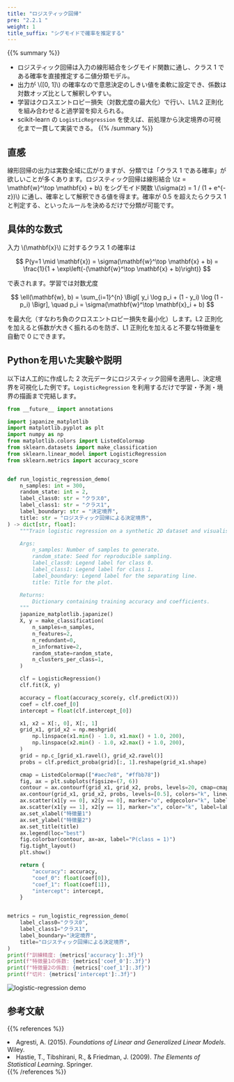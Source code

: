 ```yaml
---
title: "ロジスティック回帰"
pre: "2.2.1 "
weight: 1
title_suffix: "シグモイドで確率を推定する"
---
```


{{% summary %}}
- ロジスティック回帰は入力の線形結合をシグモイド関数に通し、クラス 1 である確率を直接推定する二値分類モデル。
- 出力が \\([0, 1]\\) の確率なので意思決定のしきい値を柔軟に設定でき、係数は対数オッズ比として解釈しやすい。
- 学習はクロスエントロピー損失（対数尤度の最大化）で行い、L1/L2 正則化を組み合わせると過学習を抑えられる。
- scikit-learn の `LogisticRegression` を使えば、前処理から決定境界の可視化まで一貫して実装できる。
{{% /summary %}}

## 直感
線形回帰の出力は実数全域に広がりますが、分類では「クラス 1 である確率」が欲しいことが多くあります。ロジスティック回帰は線形結合 \\(z = \mathbf{w}^\top \mathbf{x} + b\\) をシグモイド関数 \\(\sigma(z) = 1 / (1 + e^{-z})\\) に通し、確率として解釈できる値を得ます。確率が 0.5 を超えたらクラス 1 と判定する、といったルールを決めるだけで分類が可能です。

## 具体的な数式
入力 \\(\mathbf{x}\\) に対するクラス 1 の確率は

$$
P(y=1 \mid \mathbf{x}) = \sigma(\mathbf{w}^\top \mathbf{x} + b) = \frac{1}{1 + \exp\left(-(\mathbf{w}^\top \mathbf{x} + b)\right)}
$$

で表されます。学習では対数尤度

$$
\ell(\mathbf{w}, b) = \sum_{i=1}^{n} \Bigl[ y_i \log p_i + (1 - y_i) \log (1 - p_i) \Bigr], \quad p_i = \sigma(\mathbf{w}^\top \mathbf{x}_i + b)
$$

を最大化（すなわち負のクロスエントロピー損失を最小化）します。L2 正則化を加えると係数が大きく振れるのを防ぎ、L1 正則化を加えると不要な特徴量を自動で 0 にできます。

## Pythonを用いた実験や説明
以下は人工的に作成した 2 次元データにロジスティック回帰を適用し、決定境界を可視化した例です。`LogisticRegression` を利用するだけで学習・予測・境界の描画まで完結します。

```python
from __future__ import annotations

import japanize_matplotlib
import matplotlib.pyplot as plt
import numpy as np
from matplotlib.colors import ListedColormap
from sklearn.datasets import make_classification
from sklearn.linear_model import LogisticRegression
from sklearn.metrics import accuracy_score


def run_logistic_regression_demo(
    n_samples: int = 300,
    random_state: int = 2,
    label_class0: str = "クラス0",
    label_class1: str = "クラス1",
    label_boundary: str = "決定境界",
    title: str = "ロジスティック回帰による決定境界",
) -> dict[str, float]:
    """Train logistic regression on a synthetic 2D dataset and visualise the boundary.

    Args:
        n_samples: Number of samples to generate.
        random_state: Seed for reproducible sampling.
        label_class0: Legend label for class 0.
        label_class1: Legend label for class 1.
        label_boundary: Legend label for the separating line.
        title: Title for the plot.

    Returns:
        Dictionary containing training accuracy and coefficients.
    """
    japanize_matplotlib.japanize()
    X, y = make_classification(
        n_samples=n_samples,
        n_features=2,
        n_redundant=0,
        n_informative=2,
        random_state=random_state,
        n_clusters_per_class=1,
    )

    clf = LogisticRegression()
    clf.fit(X, y)

    accuracy = float(accuracy_score(y, clf.predict(X)))
    coef = clf.coef_[0]
    intercept = float(clf.intercept_[0])

    x1, x2 = X[:, 0], X[:, 1]
    grid_x1, grid_x2 = np.meshgrid(
        np.linspace(x1.min() - 1.0, x1.max() + 1.0, 200),
        np.linspace(x2.min() - 1.0, x2.max() + 1.0, 200),
    )
    grid = np.c_[grid_x1.ravel(), grid_x2.ravel()]
    probs = clf.predict_proba(grid)[:, 1].reshape(grid_x1.shape)

    cmap = ListedColormap(["#aec7e8", "#ffbb78"])
    fig, ax = plt.subplots(figsize=(7, 6))
    contour = ax.contourf(grid_x1, grid_x2, probs, levels=20, cmap=cmap, alpha=0.4)
    ax.contour(grid_x1, grid_x2, probs, levels=[0.5], colors="k", linewidths=1.5)
    ax.scatter(x1[y == 0], x2[y == 0], marker="o", edgecolor="k", label=label_class0)
    ax.scatter(x1[y == 1], x2[y == 1], marker="x", color="k", label=label_class1)
    ax.set_xlabel("特徴量1")
    ax.set_ylabel("特徴量2")
    ax.set_title(title)
    ax.legend(loc="best")
    fig.colorbar(contour, ax=ax, label="P(class = 1)")
    fig.tight_layout()
    plt.show()

    return {
        "accuracy": accuracy,
        "coef_0": float(coef[0]),
        "coef_1": float(coef[1]),
        "intercept": intercept,
    }


metrics = run_logistic_regression_demo(
    label_class0="クラス0",
    label_class1="クラス1",
    label_boundary="決定境界",
    title="ロジスティック回帰による決定境界",
)
print(f"訓練精度: {metrics['accuracy']:.3f}")
print(f"特徴量1の係数: {metrics['coef_0']:.3f}")
print(f"特徴量2の係数: {metrics['coef_1']:.3f}")
print(f"切片: {metrics['intercept']:.3f}")

```


![logistic-regression demo](/images/basic/classification/logistic-regression_block01_ja.png)

## 参考文献
{{% references %}}
<li>Agresti, A. (2015). <i>Foundations of Linear and Generalized Linear Models</i>. Wiley.</li>
<li>Hastie, T., Tibshirani, R., &amp; Friedman, J. (2009). <i>The Elements of Statistical Learning</i>. Springer.</li>
{{% /references %}}
